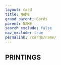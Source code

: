 ```yaml
---
layout: card
title: NAME
grand_parent: Cards
parent: NAME
search_exclude: false
nav_exclude: true
permalink: /cards/name/
---
```


## PRINTINGS

